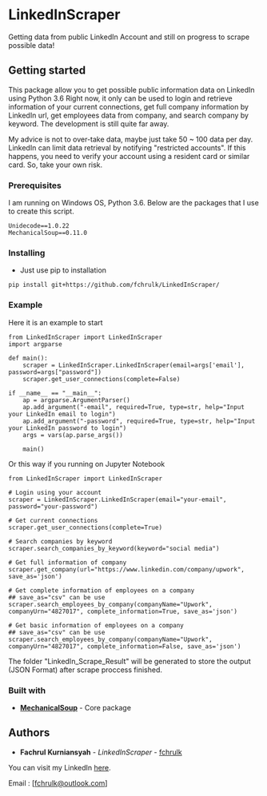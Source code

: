 # LinkedInScraper
Getting data from public LinkedIn Account and still on progress to scrape possible data!

## Getting started
This package allow you to get possible public information data on LinkedIn using Python 3.6
Right now, it only can be used to login and retrieve information of your current connections, get full company information by LinkedIn url, get employees data from company, and search company by keyword.
The development is still quite far away. 

My advice is not to over-take data, maybe just take 50 ~ 100 data per day. LinkedIn can limit data retrieval by notifying "restricted accounts". If this happens, you need to verify your account using a resident card or similar card. So, take your own risk.

### Prerequisites
I am running on Windows OS, Python 3.6. Below are the packages that I use to create this script.
```
Unidecode==1.0.22
MechanicalSoup==0.11.0
```

### Installing
* Just use pip to installation
```
pip install git+https://github.com/fchrulk/LinkedInScraper/
```

### Example
Here it is an example to start
```
from LinkedInScraper import LinkedInScraper
import argparse

def main():
	scraper = LinkedInScraper.LinkedInScraper(email=args['email'], password=args["password"])
	scraper.get_user_connections(complete=False)

if __name__ == "__main__":
	ap = argparse.ArgumentParser()
	ap.add_argument("-email", required=True, type=str, help="Input your LinkedIn email to login")
	ap.add_argument("-password", required=True, type=str, help="Input your LinkedIn password to login")
	args = vars(ap.parse_args())

	main()
```
Or this way if you running on Jupyter Notebook
```
from LinkedInScraper import LinkedInScraper

# Login using your account
scraper = LinkedInScraper.LinkedInScraper(email="your-email", password="your-password")

# Get current connections
scraper.get_user_connections(complete=True)

# Search companies by keyword
scraper.search_companies_by_keyword(keyword="social media")

# Get full information of company
scraper.get_company(url="https://www.linkedin.com/company/upwork", save_as='json')

# Get complete information of employees on a company
## save_as="csv" can be use
scraper.search_employees_by_company(companyName="Upwork", companyUrn="4827017", complete_information=True, save_as='json')

# Get basic information of employees on a company
## save_as="csv" can be use
scraper.search_employees_by_company(companyName="Upwork", companyUrn="4827017", complete_information=False, save_as='json')

```
The folder "LinkedIn_Scrape_Result" will be generated to store the output (JSON Format) after scrape proccess finished.


### Built with
* [**MechanicalSoup**](https://github.com/MechanicalSoup/MechanicalSoup/) - Core package

## Authors

* **Fachrul Kurniansyah** - *LinkedInScraper* - [fchrulk](https://github.com/fchrulk)

You can visit my LinkedIn [here](https://www.linkedin.com/in/fchrulk).

Email : [fchrulk@outlook.com]

